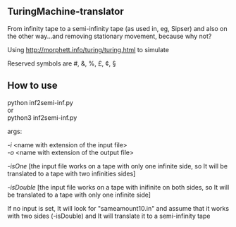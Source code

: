 ## TuringMachine-translator

From infinity tape to a semi-infinity tape (as used in, eg, Sipser) and also on the other way...and removing stationary movement, because why not?

Using http://morphett.info/turing/turing.html to simulate

Reserved symbols are #, &, %, £, ¢, §

## How to use

python inf2semi-inf.py <br>
or <br>
python3 inf2semi-inf.py <br>

args:

*-i* \<name with extension of the input file\> <br>
*-o* \<name with extension of the output file\> <br>

*-isOne* [the input file works on a tape with only one infinite side, so It will be translated to a tape with two infinities sides]<br>

*-isDouble* [the input file works on a tape with inifinite on both sides, so It will be translated to a tape with only one infinite side]<br>

If no input is set, It will look for "sameamount10.in" and assume that it works with two sides (-isDouble) and It will translate it to a semi-infinity tape<br>
